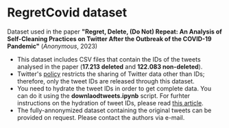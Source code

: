 # RegretCovid dataset

Dataset used in the paper **"Regret, Delete, (Do Not) Repeat: An Analysis of Self-Cleaning Practices on Twitter After the Outbreak of the COVID-19 Pandemic"** (*Anonymous*, 2023)

- This dataset includes CSV files that contain the IDs of the tweets analysed in the paper (**17.213 deleted** and **122.083 non-deleted**). 
- Twitter's [policy](https://developer.twitter.com/en/developer-terms/policy) restricts the sharing of Twitter data other than IDs; therefore, only the tweet IDs are released through this dataset. 
- You need to hydrate the tweet IDs in order to get complete data. You can do it using the **downlaodtweets.ipynb** script. For furhter instructions on the hydration of tweet IDs, please read [this article](https://theneuralblog.com/hydrating-tweet-ids/). 
- The fully-annonymized dataset containing the original tweets can be provided on request. Please contact the authors via e-mail.
